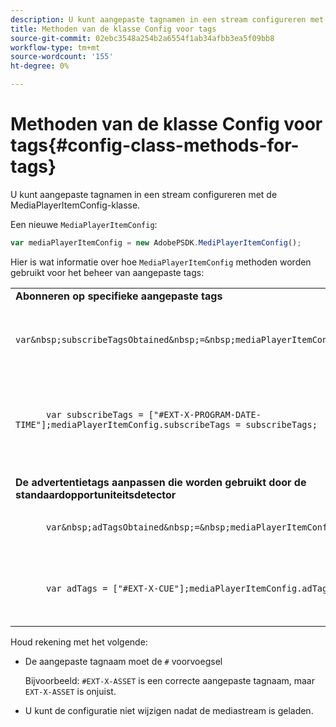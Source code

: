 ```yaml
---
description: U kunt aangepaste tagnamen in een stream configureren met de MediaPlayerItemConfig-klasse.
title: Methoden van de klasse Config voor tags
source-git-commit: 02ebc3548a254b2a6554f1ab34afbb3ea5f09bb8
workflow-type: tm+mt
source-wordcount: '155'
ht-degree: 0%

---
```


# Methoden van de klasse Config voor tags{#config-class-methods-for-tags}

U kunt aangepaste tagnamen in een stream configureren met de MediaPlayerItemConfig-klasse.

Een nieuwe `MediaPlayerItemConfig`:

```js
var mediaPlayerItemConfig = new AdobePSDK.MediPlayerItemConfig();
```

Hier is wat informatie over hoe `MediaPlayerItemConfig` methoden worden gebruikt voor het beheer van aangepaste tags:

<table id="table_0AC0973497144DDAB05726E3F031ACD1"> 
 <tbody> 
  <tr> 
   <td colname="col1"> <b>Abonneren op specifieke aangepaste tags</b> </td> 
   <td colname="col2"> </td> 
  </tr> 
  <tr> 
   <td colname="col1"> 
    <code class="syntax javascript">
      var&amp;nbsp;subscribeTagsObtained&amp;nbsp;=&amp;nbsp;mediaPlayerItemConfig.subscribeTags;
    </code> </td> 
   <td colname="col2"> <p>Hiermee wordt de huidige lijst met geabonneerde tags opgehaald. </p> </td> 
  </tr> 
  <tr> 
   <td colname="col1"> 
    <code class="syntax javascript">
      var&nbsp;subscribeTags&nbsp;=&nbsp;["#EXT-X-PROGRAM-DATE-TIME"];mediaPlayerItemConfig.subscribeTags&nbsp;=&nbsp;subscribeTags;
    </code> </td> 
   <td colname="col2"> <p>Hiermee stelt u de lijst met geabonneerde tags in die aan de toepassing worden blootgesteld. </p> <p>Uw toepassing wordt ook automatisch geabonneerd op alle tags die via <span class="codeph"> adTags </span>. </p> </td> 
  </tr> 
  <tr> 
   <td colname="col1"> <b>De advertentietags aanpassen die worden gebruikt door de standaardopportuniteitsdetector </b> </td> 
   <td colname="col2"> </td> 
  </tr> 
  <tr> 
   <td colname="col1"> 
    <code class="syntax javascript">
      var&amp;nbsp;adTagsObtained&amp;nbsp;=&amp;nbsp;mediaPlayerItemConfig.adTags; 
    </code> </td> 
   <td colname="col2"> <p>Hiermee wordt de huidige lijst met advertentietags opgehaald. </p> </td> 
  </tr> 
  <tr> 
   <td colname="col1"> 
    <code class="syntax javascript">
      var&nbsp;adTags&nbsp;=&nbsp;["#EXT-X-CUE"];mediaPlayerItemConfig.adTags&nbsp;=&nbsp;adTags;
    </code> </td> 
   <td colname="col2"> <p>Hiermee stelt u de lijst met advertentietags in die door de standaardopportuniteitsgenerator moet worden gebruikt. </p> </td> 
  </tr> 
 </tbody> 
</table>

Houd rekening met het volgende:

* De aangepaste tagnaam moet de `#` voorvoegsel

  Bijvoorbeeld: `#EXT-X-ASSET` is een correcte aangepaste tagnaam, maar `EXT-X-ASSET` is onjuist.

* U kunt de configuratie niet wijzigen nadat de mediastream is geladen.
